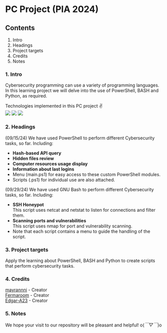 # PC Project (PIA 2024)
## Contents
  1. Intro
  2. Headings
  3. Project targets
  4. Credits
  5. Notes

### 1. Intro
Cybersecurity programming can use a variety of programming languages. In this learning project we will delve into the use of PowerShell, BASH and Python, as required.

Technologies implemented in this PC project ✌️  
<img src = "https://img.shields.io/badge/powershell-5391FE?style=for-the-badge&logo=powershell&logoColor=white"/>
<img src = "https://img.shields.io/badge/GNU%20Bash-4EAA25?style=for-the-badge&logo=GNU%20Bash&logoColor=white"/>
<img src = "https://img.shields.io/badge/Python-3776AB?style=for-the-badge&logo=python&logoColor=white"/>


### 2. Headings
(09/15/24) We have used PowerShell to perform different Cybersecurity tasks, so far. Including:
  - **Hash-based API query**
  - **Hidden files review**
  - **Computer resources usage display**
  - **Information about last logins**
  - Menu (main.ps1) for easy access to these custom PowerShell modules.
  - Scripts (.ps1) for individual use are also attached. 

(09/29/24) We have used GNU Bash to perform different Cybersecurity tasks, so far. Including:
  - **SSH Honeypot**  
    This script uses netcat and netstat to listen for connections and filter them.
  - **Scanning ports and vulnerabilities**  
    This script uses nmap for port and vulnerability scanning. 
  - Note that each script contains a menu to guide the handling of the script. 

### 3. Project targets
Apply the learning about PowerShell, BASH and Python to create scripts that perform cybersecurity tasks.

### 4. Credits
[mayrannni](https://github.com/mayrannni) - Creator  
[Fermaroom](https://github.com/Fermaroom) - Creator  
[Edgar-A23](https://github.com/Edgar-A23) - Creator

### 5. Notes
We hope your visit to our repository will be pleasant and helpful! o(*￣▽￣*)o
